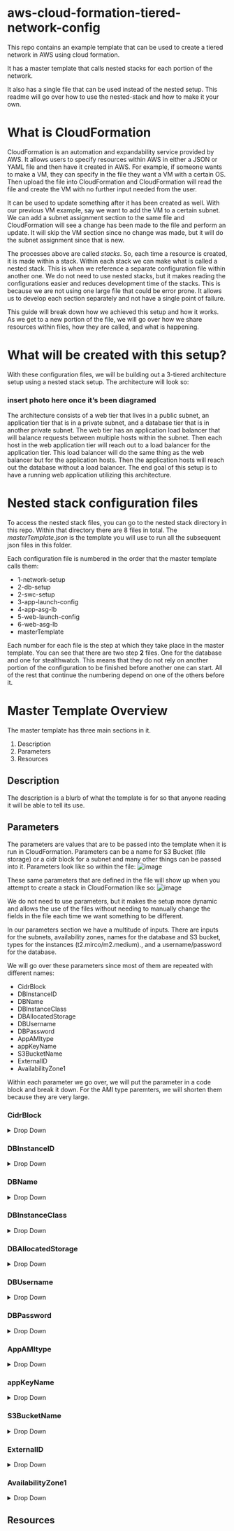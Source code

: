 # aws-cloud-formation-tiered-network-config
This repo contains an example template that can be used to create a tiered network in AWS using cloud formation. 

It has a master template that calls nested stacks for each portion of the network.  

It also has a single file that can be used instead of the nested setup.  This readme will go over how to use the nested-stack and how to make it your own.

# What is CloudFormation
CloudFormation is an automation and expandability service provided by AWS.  It allows users to specify resources within AWS in either a JSON or YAML file and then have it created in AWS.  For example, if someone wants to make a VM, they can specify in the file they want a VM with a certain OS.  Then upload the file into CloudFormation and CloudFormation will read the file and create the VM with no further input needed from the user.  

It can be used to update something after it has been created as well.  With our previous VM example, say we want to add the VM to a certain subnet.  We can add a subnet assignment section to the same file and CloudFormation will see a change has been made to the file and perform an update.  It will skip the VM section since no change was made, but it will do the subnet assignment since that is new.

The processes above are called *stacks*.  So, each time a resource is created, it is made within a stack.  Within each stack we can make what is called a nested stack.  This is when we reference a separate configuration file within another one.  We do not need to use nested stacks, but it makes reading the configurations easier and reduces development time of the stacks. This is because we are not using one large file that could be error prone. It allows us to develop each section separately and not have a single point of failure.

This guide will break down how we achieved this setup and how it works.  As we get to a new portion of the file, we will go over how we share resources within files, how they are called, and what is happening.

# What will be created with this setup?
With these configuration files, we will be building out a 3-tiered architecture setup using a nested stack setup.  The architecture will look so:
### insert photo here once it’s been diagramed

The architecture consists of a web tier that lives in a public subnet, an application tier that is in a private subnet, and a database tier that is in another private subnet.  The web tier has an application load balancer that will balance requests between multiple hosts within the subnet.  Then each host in the web application tier will reach out to a load balancer for the application tier.  This load balancer will do the same thing as the web balancer but for the application hosts.  Then the application hosts will reach out the database without a load balancer.  The end goal of this setup is to have a running web application utilizing this architecture.

# Nested stack configuration files
To access the nested stack files, you can go to the nested stack directory in this repo.  Within that directory there are 8 files in total.  The *masterTemplate.json* is the template you will use to run all the subsequent json files in this folder.  

Each configuration file is numbered in the order that the master template calls them:
* 1-network-setup
* 2-db-setup
* 2-swc-setup
* 3-app-launch-config
* 4-app-asg-lb
* 5-web-launch-config
* 6-web-asg-lb
* masterTemplate

Each number for each file is the step at which they take place in the master template.  You can see that there are two step **2** files.  One for the database and one for stealthwatch.  This means that they do not rely on another portion of the configuration to be finished before another one can start.  All of the rest that continue the numbering depend on one of the others before it.  

# Master Template Overview
The master template has three main sections in it.  
1. Description
2. Parameters
3. Resources

## Description
The description is a blurb of what the template is for so that anyone reading it will be able to tell its use.

## Parameters
The parameters are values that are to be passed into the template when it is run in CloudFormation. Parameters can be a name for S3 Bucket (file storage) or a cidr block for a subnet and many other things can be passed into it.  Parameters look like so within the file:
![image](https://user-images.githubusercontent.com/10239022/114605903-924d3f80-9c68-11eb-9ad6-7e9337578c54.png)

These same parameters that are defined in the file will show up when you attempt to create a stack in CloudFormation like so:
![image](https://user-images.githubusercontent.com/10239022/114731629-e7905c00-9d0f-11eb-87af-dbff6055f3c3.png)

We do not need to use parameters, but it makes the setup more dynamic and allows the use of the files without needing to manually change the fields in the file each time we want something to be different.

In our parameters section we have a multitude of inputs. There are inputs for the subnets, availability zones, names for the database and S3 bucket, types for the instances (t2.mirco/m2.medium)., and a username/password for the database.

We will go over these parameters since most of them are repeated with different names:
* CidrBlock
* DBInstanceID
* DBName
* DBInstanceClass
* DBAllocatedStorage
* DBUsername
* DBPassword
* AppAMItype
* appKeyName
* S3BucketName
* ExternalID
* AvailabilityZone1

Within each parameter we go over, we will put the parameter in a code block and break it down.  For the AMI type paremters, we will shorten them because they are very large.



### CidrBlock
<details>
      <summary>Drop Down</summary>
<p>CidrBlock is used to define the subnet to be used for the VPC being created.  It is repeated for each smaller subnet that will be used within the template(OutsideNet, InsideNet, DBNet). 
      
```json
"CidrBlock": {
      "AllowedPattern": "((\\d{1,3})\\.){3}\\d{1,3}/\\d{1,2}",
      "Default": "10.0.0.0/16",
      "Description": "VPC CIDR Block (eg 10.0.0.0/16)",
      "Type": "String"
    }
```

The CidrBlock parameter has four parameters.  
* **AllowedPattern** - This contains a regex to allow certain text to be entered into the input.
* **Default** - This is used to make have the input laod with a default value.  In this case it is a whole subnet.
* **Description** - This contains an explanation of what the input is used for or what should be input.
* **Type** - *REQUIRED* - This field is required and determines how it will be interpreted as a parameter.  SInnce it is of type strinng, it will be an input box when looking at the parameter section in CloudFormation. For other parameters it could be a dropdown, but this is determined by the type.

Since we have gone over AllowedPattern, Default, and Description we will not go over them again unless there is a major change in them.  But for the most part the values will change, but the concept will remain the same.
</p>
</details>


### DBInstanceID
<details>
      <summary>Drop Down</summary><p>
This field is used to name the identifier when it is created. The identifier is used as the true name of the database when referncing it.
      
```json
"DBInstanceID": {
      "Default": "mydbinstance",
      "Description": "My database instance",
      "Type": "String",
      "MinLength": "1",
      "MaxLength": "63",
      "AllowedPattern": "[a-zA-Z][a-zA-Z0-9]*",
      "ConstraintDescription": "Must begin with a letter and must not end with a hyphen or contain two consecutive hyphens."
    }
```

* **MinLength** - This ensures the field is not left empty.
* **MaxLength** - The ensures the field does not have too many characters.
* **ConstraintDescription** - This is used to tell a user that there are requirements when creating this field.
</p>
</details>

### DBName
<details>
      <summary>Drop Down</summary><p>
This field is used to name the database.  Its used as an easy to find name for us to use.
      
```json
"DBName": {
      "Default": "mydb",
      "Description": "My database",
      "Type": "String",
      "MinLength": "1",
      "MaxLength": "64",
      "AllowedPattern": "[a-zA-Z][a-zA-Z0-9]*",
      "ConstraintDescription": "Must begin with a letter and contain only alphanumeric characters."
    }
  ```

</p>
</details>

### DBInstanceClass
<details>
      <summary>Drop Down</summary><p>
This field is used to determine the class type to be used.  This determine show much ram and cpu it will have on hand.
      
```json
"DBInstanceClass": {
      "Default": "db.m5.large",
      "Description": "DB instance class",
      "Type": "String",
      "ConstraintDescription": "Must select a valid DB instance type."
    }
  ```

</p>
</details>

### DBAllocatedStorage
<details>
      <summary>Drop Down</summary><p>
This field will be used to determine the size of the database.
      
```json
"DBAllocatedStorage": {
      "Default": "50",
      "Description": "The size of the database (GiB)",
      "Type": "Number",
      "MinValue": "5",
      "MaxValue": "1024",
      "ConstraintDescription": "must be between 20 and 65536 GiB."
    }
  ```
  
* **Type** - The type for this parameter is Number instead of string.  This means it will only take a number (0-9).
</p>
</details>

### DBUsername
<details>
      <summary>Drop Down</summary><p>
This field is to name the user that will be used to access the database.
      
```json
"DBUsername": {
      "Description": "Username for MySQL database access",
      "Type": "String",
      "MinLength": "1",
      "MaxLength": "16",
      "AllowedPattern": "[a-zA-Z][a-zA-Z0-9]*",
      "ConstraintDescription": "must begin with a letter and contain only alphanumeric characters."
    }
```

</p>
</details>

### DBPassword
<details>
      <summary>Drop Down</summary><p>
This field is used to create a password for the database user being created.
      
```javascript
"DBPassword": {
      "NoEcho": "true",
      "Description": "Password MySQL database access",
      "Type": "String",
      "MinLength": "8",
      "MaxLength": "41",
      "AllowedPattern": "[a-zA-Z0-9]*",
      "ConstraintDescription": "must contain only alphanumeric characters."
    }
```

* **NoEcho** - This field means the password will not be seen while typing it for security reasons.
</p>
</details>

### AppAMItype
<details>
      <summary>Drop Down</summary><p>
This field is used to determine the AMI type.  It determines how much ram and cpu is allocated to it.  
      
```javascript
"AppAMItype": {
      "Description": "Instance type for app server",
      "Type": "String",
      "Default": "t2.micro",
      "AllowedValues": [
        "t1.micro",
        "t2.nano",
        "t2.micro",
        "t2.small",
        "t2.medium",
        "t2.large"
        ]
      }
```

* **AllowedValues** - This field is always a list and will create a selectable dropdown of values that can be used in this parameter.

</p>
</details>

### appKeyName
<details>
      <summary>Drop Down</summary><p>
This field allows us to select a keypair that will be used to ssh into the AMIs after they have been created.
      
```json
"appKeyName": {
      "Description": "EC2 KeyPair to enable SSH access to the instance",
      "Type": "AWS::EC2::KeyPair::KeyName"
    }
```

* **Type** - The type is of an AWS resource.  It is looking for any keys that have been created within EC2 and creates a dropdown to show us the keys we can select.
</p>
</details>

### S3BucketName
<details>
      <summary>Drop Down</summary><p>
This field allows us to name our S3 bucket that will be used to store our logs.
      
```json
"S3BucketName": {
      "Type": "String",
      "Description": "Name the S3 bucket to be created to store VPC flow logs.",
      "AllowedPattern": "[a-z0-9-]*"
    }
```

</p>
</details>

### ExternalID
<details>
      <summary>Drop Down</summary><p>
This field lets us input the external ID used to connect Stealth Watch to our VPC.
      
```json
"ExternalID": {
      "Type": "String",
      "Description": "The Stealthwatch cloud Observable ID."
    }
```

</p>
</details>

### AvailabilityZone1
<details>
      <summary>Drop Down</summary><p>
This field allows us to choose the availability zone to be used for each subnet.
      
```json
"AvailabilityZone1": {
      "Description": "The AvailabilityZone to use for the first subnet",
      "Type": "AWS::EC2::AvailabilityZone::Name"
    }
```

* **Type** - The type is of an AWS resource.  It is looking for any availability zones that are available within EC2 and creates a dropdown to show us the zones we can select.
</p>
</details>

## Resources
